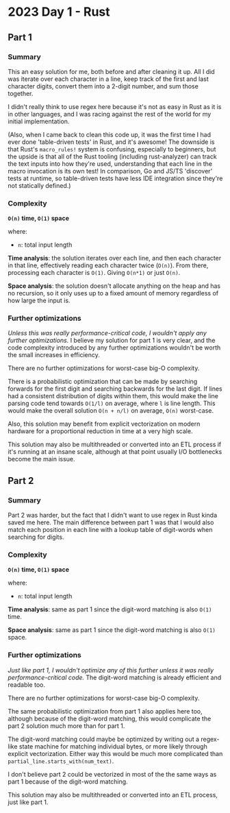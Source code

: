 # 2023 Day 1 - Rust

## Part 1

### Summary

This an easy solution for me, both before and after cleaning it up. All I did was iterate over each character in a line, keep track of the first and last character digits, convert them into a 2-digit number, and sum those together.

I didn't really think to use regex here because it's not as easy in Rust as it is in other languages, and I was racing against the rest of the world for my initial implementation.

(Also, when I came back to clean this code up, it was the first time I had ever done 'table-driven tests' in Rust, and it's awesome! The downside is that Rust's `macro_rules!` system is confusing, especially to beginners, but the upside is that all of the Rust tooling (including rust-analyzer) can track the text inputs into how they're used, understanding that each line in the macro invocation is its own test! In comparison, Go and JS/TS 'discover' tests at runtime, so table-driven tests have less IDE integration since they're not statically defined.)

### Complexity

**`O(n)` time, `O(1)` space**

where:

- `n`: total input length

**Time analysis**: the solution iterates over each line, and then each character in that line, effectively reading each character twice (`O(n)`). From there, processing each character is `O(1)`. Giving `O(n*1)` or just `O(n)`.

**Space analysis**: the solution doesn't allocate anything on the heap and has no recursion, so it only uses up to a fixed amount of memory regardless of how large the input is.

### Further optimizations

*Unless this was really performance-critical code, I wouldn't apply any further optimizations.* I believe my solution for part 1 is very clear, and the code complexity introduced by any further optimizations wouldn't be worth the small increases in efficiency.

There are no further optimizations for worst-case big-O complexity.

There is a probabilistic optimization that can be made by searching forwards for the first digit and searching backwards for the last digit. If lines had a consistent distribution of digits within them, this would make the line parsing code tend towards `O(1/l)` on average, where `l` is line length. This would make the overall solution `O(n + n/l)` on average, `O(n)` worst-case.

Also, this solution may benefit from explicit vectorization on modern hardware for a proportional reduction in time at a very high scale.

This solution may also be multithreaded or converted into an ETL process if it's running at an insane scale, although at that point usually I/O bottlenecks become the main issue.

## Part 2

### Summary

Part 2 was harder, but the fact that I didn't want to use regex in Rust kinda saved me here. The main difference between part 1 was that I would also match each position in each line with a lookup table of digit-words when searching for digits.

### Complexity

**`O(n)` time, `O(1)` space**

where:

- `n`: total input length

**Time analysis**: same as part 1 since the digit-word matching is also `O(1)` time.

**Space analysis**: same as part 1 since the digit-word matching is also `O(1)` space.

### Further optimizations

*Just like part 1, I wouldn't optimize any of this further unless it was really performance-critical code.* The digit-word matching is already efficient and readable too.

There are no further optimizations for worst-case big-O complexity.

The same probabilistic optimization from part 1 also applies here too, although because of the digit-word matching, this would complicate the part 2 solution much more than for part 1.

The digit-word matching could maybe be optimized by writing out a regex-like state machine for matching individual bytes, or more likely through explicit vectorization. Either way this would be much more complicated than `partial_line.starts_with(num_text)`.

I don't believe part 2 could be vectorized in most of the the same ways as part 1 because of the digit-word matching.

This solution may also be multithreaded or converted into an ETL process, just like part 1.
